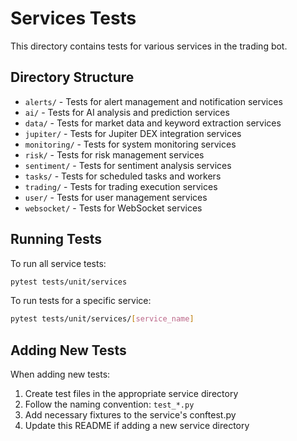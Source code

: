 # Services Tests

This directory contains tests for various services in the trading bot.

## Directory Structure

- `alerts/` - Tests for alert management and notification services
- `ai/` - Tests for AI analysis and prediction services
- `data/` - Tests for market data and keyword extraction services
- `jupiter/` - Tests for Jupiter DEX integration services
- `monitoring/` - Tests for system monitoring services
- `risk/` - Tests for risk management services
- `sentiment/` - Tests for sentiment analysis services
- `tasks/` - Tests for scheduled tasks and workers
- `trading/` - Tests for trading execution services
- `user/` - Tests for user management services
- `websocket/` - Tests for WebSocket services

## Running Tests

To run all service tests:
```bash
pytest tests/unit/services
```

To run tests for a specific service:
```bash
pytest tests/unit/services/[service_name]
```

## Adding New Tests

When adding new tests:
1. Create test files in the appropriate service directory
2. Follow the naming convention: `test_*.py`
3. Add necessary fixtures to the service's conftest.py
4. Update this README if adding a new service directory 